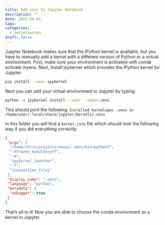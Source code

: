 ```yaml
---
title: Add venv to Jupyter Notebook
description: ""
date: 2025-04-01
tags: 
categories:
  - zettelkasten
draft: false
---
```


Jupyter Notebook makes sure that the IPython kernel is available, but you have to manually add a kernel with a different version of Python or a virtual environment. First, make sure your environment is activated with conda activate myenv. Next, install ipykernel which provides the IPython kernel for Jupyter:

```bash
pip install --user ipykernel
```

Next you can add your virtual environment to Jupyter by typing:

```bash
python -m ipykernel install --user --name=.venv
```

This should print the following: `Installed kernelspec .venv in /home/user/.local/share/jupyter/kernels/.venv`

In this folder you will find a `kernel.json` file which should look the following way if you did everything correctly:

```json
{
 "argv": [
  "/home/chris/projects/nexus/.venv/bin/python3",
  "-Xfrozen_modules=off",
  "-m",
  "ipykernel_launcher",
  "-f",
  "{connection_file}"
 ],
 "display_name": ".venv",
 "language": "python",
 "metadata": {
  "debugger": true
 }
}
```

That’s all to it! Now you are able to choose the conda environment as a kernel in Jupyter. 
